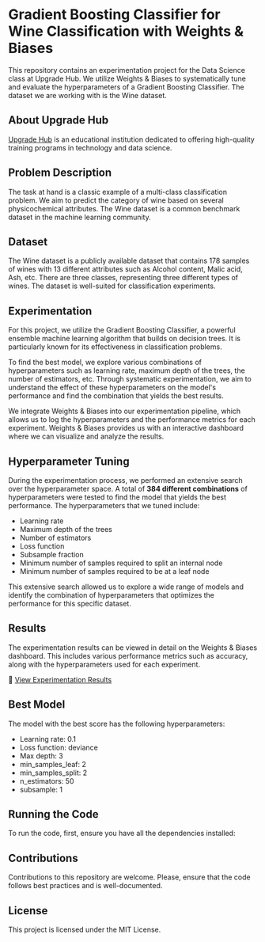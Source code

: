 # Gradient Boosting Classifier for Wine Classification with Weights & Biases

This repository contains an experimentation project for the Data Science class at Upgrade Hub. We utilize Weights & Biases to systematically tune and evaluate the hyperparameters of a Gradient Boosting Classifier. The dataset we are working with is the Wine dataset.
## About Upgrade Hub

[Upgrade Hub](https://www.upgrade-hub.com/) is an educational institution dedicated to offering high-quality training programs in technology and data science.


## Problem Description

The task at hand is a classic example of a multi-class classification problem. We aim to predict the category of wine based on several physicochemical attributes. The Wine dataset is a common benchmark dataset in the machine learning community.

## Dataset

The Wine dataset is a publicly available dataset that contains 178 samples of wines with 13 different attributes such as Alcohol content, Malic acid, Ash, etc. There are three classes, representing three different types of wines. The dataset is well-suited for classification experiments.

## Experimentation

For this project, we utilize the Gradient Boosting Classifier, a powerful ensemble machine learning algorithm that builds on decision trees. It is particularly known for its effectiveness in classification problems.

To find the best model, we explore various combinations of hyperparameters such as learning rate, maximum depth of the trees, the number of estimators, etc. Through systematic experimentation, we aim to understand the effect of these hyperparameters on the model's performance and find the combination that yields the best results.

We integrate Weights & Biases into our experimentation pipeline, which allows us to log the hyperparameters and the performance metrics for each experiment. Weights & Biases provides us with an interactive dashboard where we can visualize and analyze the results.

## Hyperparameter Tuning

During the experimentation process, we performed an extensive search over the hyperparameter space. A total of **384 different combinations** of hyperparameters were tested to find the model that yields the best performance. The hyperparameters that we tuned include:

- Learning rate
- Maximum depth of the trees
- Number of estimators
- Loss function
- Subsample fraction
- Minimum number of samples required to split an internal node
- Minimum number of samples required to be at a leaf node

This extensive search allowed us to explore a wide range of models and identify the combination of hyperparameters that optimizes the performance for this specific dataset.


## Results

The experimentation results can be viewed in detail on the Weights & Biases dashboard. This includes various performance metrics such as accuracy, along with the hyperparameters used for each experiment.

🔗 [View Experimentation Results](https://api.wandb.ai/links/demstalfer/qnqgjsqc)

## Best Model

The model with the best score has the following hyperparameters:
- Learning rate: 0.1
- Loss function: deviance
- Max depth: 3
- min_samples_leaf: 2
- min_samples_split: 2
- n_estimators: 50
- subsample: 1

## Running the Code

To run the code, first, ensure you have all the dependencies installed:


## Contributions

Contributions to this repository are welcome. Please, ensure that the code follows best practices and is well-documented.

## License

This project is licensed under the MIT License.


